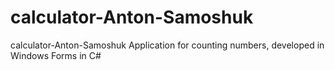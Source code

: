 # calculator-Anton-Samoshuk
calculator-Anton-Samoshuk 
Application for counting numbers, developed in Windows Forms in C#
